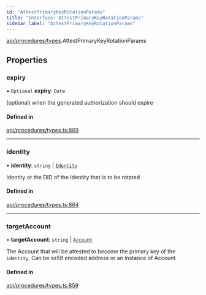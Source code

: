 ```yaml
---
id: "AttestPrimaryKeyRotationParams"
title: "Interface: AttestPrimaryKeyRotationParams"
sidebar_label: "AttestPrimaryKeyRotationParams"
---
```


[api/procedures/types](../../../../../modules/API/Procedures/Types/Types.md).AttestPrimaryKeyRotationParams

## Properties

### expiry

• `Optional` **expiry**: `Date`

(optional) when the generated authorization should expire

#### Defined in

[api/procedures/types.ts:869](https://github.com/PolymeshAssociation/polymesh-sdk/blob/3cc570ade/src/api/procedures/types.ts#L869)

___

### identity

• **identity**: `string` \| [`Identity`](../../../../../classes/API/Entities/Identity/Identity.md)

Identity or the DID of the Identity that is to be rotated

#### Defined in

[api/procedures/types.ts:864](https://github.com/PolymeshAssociation/polymesh-sdk/blob/3cc570ade/src/api/procedures/types.ts#L864)

___

### targetAccount

• **targetAccount**: `string` \| [`Account`](../../../../../classes/API/Entities/Account/Account.md)

The Account that will be attested to become the primary key of the `identity`. Can be ss58 encoded address or an instance of Account

#### Defined in

[api/procedures/types.ts:859](https://github.com/PolymeshAssociation/polymesh-sdk/blob/3cc570ade/src/api/procedures/types.ts#L859)
